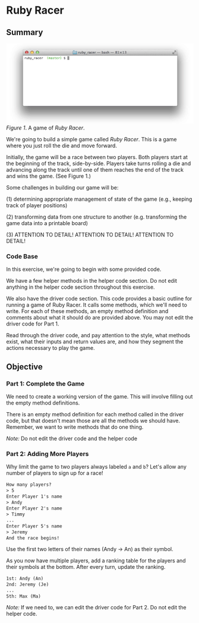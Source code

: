 # Ruby Racer

## Summary
![ruby race example gif](readme-assets/ruby-racer-example.gif)  
*Figure 1*.  A game of *Ruby Racer*.

We're going to build a simple game called *Ruby Racer*. This is a game where you just roll the die and move forward.

Initially, the game will be a race between two players.  Both players start at the beginning of the track, side-by-side.  Players take turns rolling a die and advancing along the track until one of them reaches the end of the track and wins the game.  (See Figure 1.)

Some challenges in building our game will be:

(1) determining appropriate management of state of the game (e.g., keeping track of player positions) 

(2) transforming data from one structure to another (e.g. transforming the game data into a printable board)

(3) ATTENTION TO DETAIL! ATTENTION TO DETAIL! ATTENTION TO DETAIL!


### Code Base
In this exercise, we're going to begin with some provided code. 

We have a few helper methods in the helper code section. Do not edit anything in the helper code section throughout this exercise.

We also have the driver code section. This code provides a basic outline for running a game of Ruby Racer.  It calls some methods, which we'll need to write.  For each of these methods, an empty method definition and comments about what it should do are provided above. You may not edit the driver code for Part 1.

Read through the driver code, and pay attention to the style, what methods exist, what their inputs and return values are, and how they segment the actions necessary to play the game.


## Objective 
### Part 1: Complete the Game
We need to create a working version of the game.  This will involve filling out the empty method definitions.

There is an empty method definition for each method called in the driver code, but that doesn't mean those are all the methods we should have.  Remember, we want to write methods that do one thing.

*Note:* Do not edit the driver code and the helper code

### Part 2: Adding More Players
Why limit the game to two players always labeled `a` and `b`?  Let's allow any number of players to sign up for a race!

~~~~ 
How many players?
> 5
Enter Player 1's name
> Andy
Enter Player 2's name
> Timmy
...
Enter Player 5's name
> Jeremy
And the race begins!
~~~~ 

Use the first two letters of their names (Andy -> An) as their symbol.

As you now have multiple players, add a ranking table for the players and their symbols at the bottom. After every turn, update the ranking.

~~~~ 
1st: Andy (An)
2nd: Jeremy (Je)
...
5th: Max (Ma)
~~~~ 

*Note:*  If we need to, we can edit the driver code for Part 2. Do not edit the helper code.